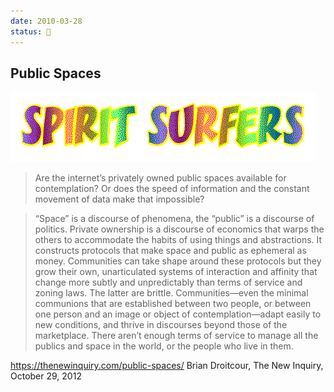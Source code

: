 ```yaml
---
date: 2010-03-28
status: 🌱
---
```


## Public Spaces

![Spirit Surfers animated wordmark](assets/images/spirit-surfers.gif)

> Are the internet’s privately owned public spaces available for contemplation? Or does the speed of information and the constant movement of data make that impossible?

> “Space” is a discourse of phenomena, the “public” is a discourse  of politics. Private ownership is a discourse of economics that warps the others to accommodate the habits of using things and abstractions. It constructs protocols that make space and public as ephemeral as money. Communities can take shape around these protocols but they grow their own, unarticulated systems of interaction and affinity that change more subtly and unpredictably than terms of service and zoning laws. The latter are brittle. Communities—even the minimal communions that are established between two people, or between one person and an image or object of contemplation—adapt easily to new conditions, and thrive in discourses beyond those of the marketplace. There aren’t enough terms of service to manage all the publics and space in the world, or the people who live in them.

<https://thenewinquiry.com/public-spaces/> Brian Droitcour, The New Inquiry, October 29, 2012
